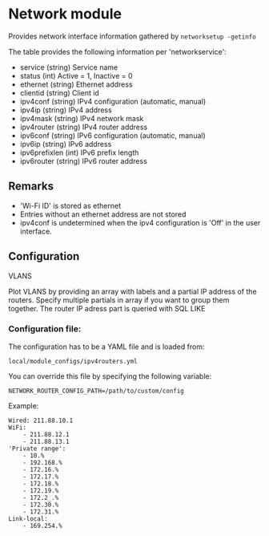 Network module
==============

Provides network interface information gathered by `networksetup -getinfo`

The table provides the following information per 'networkservice':

* service (string) Service name
* status (int) Active = 1, Inactive = 0
* ethernet (string) Ethernet address
* clientid (string) Client id
* ipv4conf (string) IPv4 configuration (automatic, manual)
* ipv4ip (string) IPv4 address
* ipv4mask (string) IPv4 network mask
* ipv4router (string) IPv4 router address
* ipv6conf (string) IPv6 configuration (automatic, manual)
* ipv6ip (string) IPv6 address
* ipv6prefixlen (int) IPv6 prefix length
* ipv6router (string) IPv6 router address

Remarks
---

* 'Wi-Fi ID' is stored as ethernet
* Entries without an ethernet address are not stored
* ipv4conf is undetermined when the ipv4 configuration is 'Off' in the user interface.

Configuration
-------------

VLANS

Plot VLANS by providing an array with labels and
a partial IP address of the routers. Specify multiple partials in array
if you want to group them together.
The router IP adress part is queried with SQL LIKE

### Configuration file:

The configuration has to be a YAML file and is loaded from: 

`local/module_configs/ipv4routers.yml`

You can override this file by specifying the following variable:

`NETWORK_ROUTER_CONFIG_PATH=/path/to/custom/config`

Example:
```
Wired: 211.88.10.1
WiFi:
    - 211.88.12.1
    - 211.88.13.1
'Private range':
    - 10.%
    - 192.168.%
    - 172.16.%
    - 172.17.%
    - 172.18.%
    - 172.19.%
    - 172.2_.%
    - 172.30.%
    - 172.31.%
Link-local:
    - 169.254.%
```
